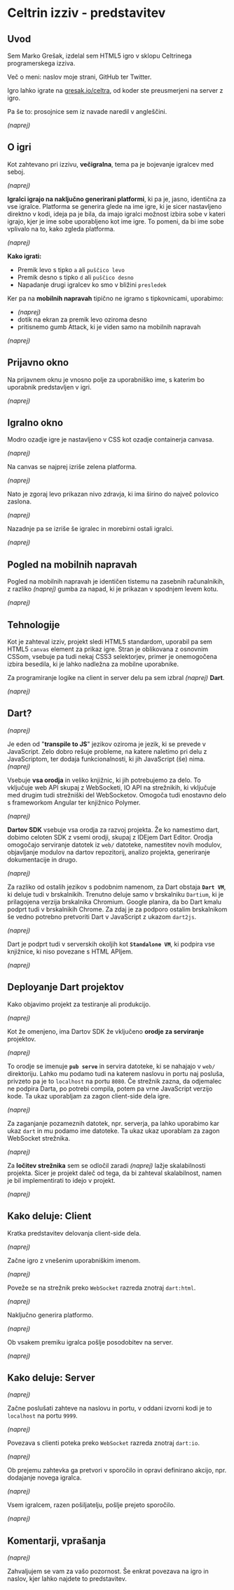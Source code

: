 # Celtrin izziv - predstavitev

## Uvod

Sem Marko Grešak, izdelal sem HTML5 igro v sklopu Celtrinega programerskega izziva.

Več o meni: naslov moje strani, GitHub ter Twitter.

Igro lahko igrate na [gresak.io/celtra](http://gresak.io/celtra), od koder ste preusmerjeni na server z igro.

Pa še to: prosojnice sem iz navade naredil v angleščini.

*(naprej)*

## O igri

Kot zahtevano pri izzivu, **večigralna**, tema pa je bojevanje igralcev med seboj.

*(naprej)*

**Igralci igrajo na naključno generirani platformi**, ki pa je, jasno, identična za vse igralce. Platforma se generira glede na ime igre, ki je sicer nastavljeno direktno v kodi, ideja pa je bila, da imajo igralci možnost izbira sobe v kateri igrajo, kjer je ime sobe uporabljeno kot ime igre. To pomeni, da bi ime sobe vplivalo na to, kako zgleda platforma.

*(naprej)*

**Kako igrati:**

 - Premik levo s tipko `a` ali `puščico levo`
 - Premik desno s tipko `d` ali `puščico desno`
 - Napadanje drugi igralcev ko smo v bližini `presledek`


Ker pa na **mobilnih napravah** tipično ne igramo s tipkovnicami, uporabimo:

 - *(naprej)*
 - dotik na ekran za premik levo oziroma desno
 - pritisnemo gumb Attack, ki je viden samo na mobilnih napravah

*(naprej)*

## Prijavno okno

Na prijavnem oknu je vnosno polje za uporabniško ime, s katerim bo uporabnik predstavljen v igri.

*(naprej)*

## Igralno okno

Modro ozadje igre je nastavljeno v CSS kot ozadje containerja canvasa.

*(naprej)*

Na canvas se najprej izriše zelena platforma.

*(naprej)*

Nato je zgoraj levo prikazan nivo zdravja, ki ima širino do največ polovico zaslona.

*(naprej)*

Nazadnje pa se izriše še igralec in morebirni ostali igralci.

*(naprej)*

## Pogled na mobilnih napravah

Pogled na mobilnih napravah je identičen tistemu na zasebnih računalnikih, z razliko *(naprej)* gumba za napad, ki je prikazan v spodnjem levem kotu.

*(naprej)*

## Tehnologije

Kot je zahteval izziv, projekt sledi HTML5 standardom, uporabil pa sem HTML5 `canvas` element za prikaz igre.
Stran je oblikovana z osnovnim CSSom, vsebuje pa tudi nekaj CSS3 selektorjev, primer je onemogočena izbira besedila, ki je lahko nadležna za mobilne uporabnike.

Za programiranje logike na client in server delu pa sem izbral
*(naprej)*
**Dart**. 

*(naprej)*

## Dart? 

*(naprej)*

Je eden od "**transpile to JS**" jezikov oziroma je jezik, ki se prevede v JavaScript. Zelo dobro rešuje probleme, na katere naletimo pri delu z JavaScriptom, ter dodaja funkcionalnosti, ki jih JavaScript (še) nima. *(naprej)*

Vsebuje **vsa orodja** in veliko knjižnic, ki jih potrebujemo za delo. To vključuje web API skupaj z WebSocketi, IO API na strežnikih, ki vključuje med drugim tudi strežniški del WebSocketov. Omogoča tudi enostavno delo s frameworkom Angular ter knjižnico Polymer.

*(naprej)*

**Dartov SDK** vsebuje vsa orodja za razvoj projekta. Že ko namestimo dart, dobimo celoten SDK z vsemi orodji, skupaj z IDEjem Dart Editor.
Orodja omogočajo serviranje datotek iz `web/` datoteke, namestitev novih modulov, objavljanje modulov na dartov repozitorij, analizo projekta, generiranje dokumentacije in drugo.

*(naprej)*

Za razliko od ostalih jezikov s podobnim namenom, za Dart obstaja **`Dart VM`**, ki deluje tudi v brskalnikih. Trenutno deluje samo v brskalniku `Dartium`, ki je prilagojena verzija brskalnika Chromium. Google planira, da bo Dart kmalu podprt tudi v brskalnikih Chrome. Za zdaj je za podporo ostalim brskalnikom še vedno potrebno pretvoriti Dart v JavaScript z ukazom `dart2js`.

*(naprej)*

Dart je podprt tudi v serverskih okoljih kot **`Standalone VM`**, ki podpira vse knjižnice, ki niso povezane s HTML APIjem.

*(naprej)*

## Deployanje Dart projektov

Kako objavimo projekt za testiranje ali produkcijo.

*(naprej)*

Kot že omenjeno, ima Dartov SDK že vključeno **orodje za serviranje** projektov.

*(naprej)*

To orodje se imenuje **`pub serve`** in servira datoteke, ki se nahajajo v `web/` direktoriju. Lahko mu podamo tudi na katerem naslovu in portu naj posluša, privzeto pa je to `localhost` na portu `8080`. Če strežnik zazna, da odjemalec ne podpira Darta, po potrebi compila, potem pa vrne JavaScript verzijo kode.
Ta ukaz uporabljam za zagon client-side dela igre.

*(naprej)*

Za zaganjanje pozameznih datotek, npr. serverja, pa lahko uporabimo kar ukaz `dart` in mu podamo ime datoteke.
Ta ukaz ukaz uporablam za zagon WebSocket strežnika.

*(naprej)*

Za **ločitev strežnika** sem se odločil zaradi *(naprej)* lažje skalabilnosti projekta.
Sicer je projekt daleč od tega, da bi zahteval skalabilnost, namen je bil implementirati to idejo v projekt.

*(naprej)*

## Kako deluje: Client

Kratka predstavitev delovanja client-side dela.

*(naprej)*

Začne igro z vnešenim uporabniškim imenom.

*(naprej)*

Poveže se na strežnik preko `WebSocket` razreda znotraj `dart:html`.

*(naprej)*

Naključno generira platformo.

*(naprej)*

Ob vsakem premiku igralca pošlje posodobitev na server.

*(naprej)*

## Kako deluje: Server

*(naprej)*

Začne poslušati zahteve na naslovu in portu, v oddani izvorni kodi je to `localhost` na portu `9999`.

*(naprej)*

Povezava s clienti poteka preko `WebSocket` razreda znotraj `dart:io`.

*(naprej)*

Ob prejemu zahtevka ga pretvori v sporočilo in opravi definirano akcijo, npr. dodajanje novega igralca.

*(naprej)*

Vsem igralcem, razen pošiljatelju, pošlje prejeto sporočilo.

*(naprej)*

## Komentarji, vprašanja

*(naprej)*

Zahvaljujem se vam za vašo pozornost. Še enkrat povezava na igro in naslov, kjer lahko najdete to predstavitev.
